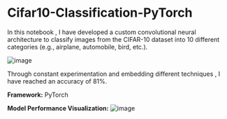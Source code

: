 # Cifar10-Classification-PyTorch
In this notebook , I have developed a custom convolutional neural architecture to classify images from the CIFAR-10 dataset into 10 different categories (e.g., airplane, automobile, bird, etc.).

![image](https://github.com/IsmailQayyum/Cifar10-Classification-PyTorch/assets/152914864/fec0251f-a7ed-4f3a-9645-31bf85197ab8)


Through constant experimentation and embedding different techniques , I have reached an accuracy of 81%. 

**Framework:** PyTorch

**Model Performance Visualization:**
![image](https://github.com/IsmailQayyum/Cifar10-Classification-PyTorch/assets/152914864/a5ab6ce6-9cc7-49c2-8569-edf3110e3085)
